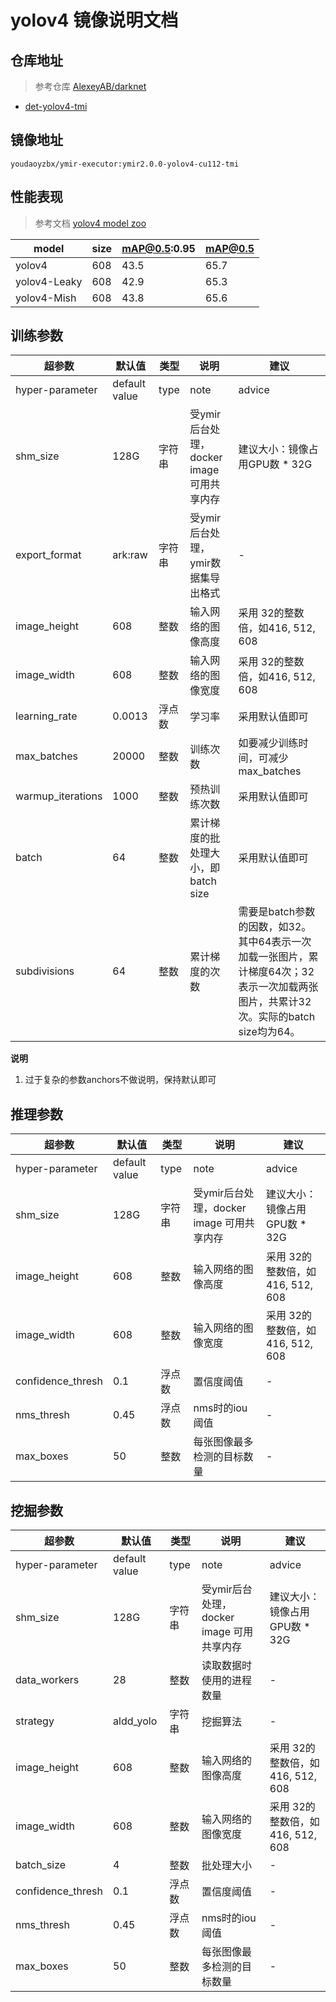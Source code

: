 # yolov4 镜像说明文档

## 仓库地址

> 参考仓库 [AlexeyAB/darknet](https://github.com/AlexeyAB/darknet)
- [det-yolov4-tmi](https://github.com/modelai/ymir-executor-fork/tree/master/det-yolov4-tmi)

## 镜像地址
```
youdaoyzbx/ymir-executor:ymir2.0.0-yolov4-cu112-tmi
```

## 性能表现

> 参考文档 [yolov4 model zoo](https://github.com/AlexeyAB/darknet/wiki/YOLOv4-model-zoo)

| model | size | mAP@0.5:0.95 | mAP@0.5 |
| - | - | - | - |
| yolov4 | 608 | 43.5 | 65.7 |
| yolov4-Leaky | 608 | 42.9 | 65.3 |
| yolov4-Mish | 608 | 43.8 | 65.6 |

## 训练参数

| 超参数 | 默认值 | 类型 | 说明 | 建议 |
| - | - | - | - | - |
| hyper-parameter | default value | type | note | advice |
| shm_size | 128G | 字符串| 受ymir后台处理，docker image 可用共享内存 | 建议大小：镜像占用GPU数 * 32G |
| export_format | ark:raw | 字符串| 受ymir后台处理，ymir数据集导出格式 | - |
| image_height | 608 | 整数 | 输入网络的图像高度 | 采用 32的整数倍，如416, 512, 608 |
| image_width | 608 | 整数 | 输入网络的图像宽度 | 采用 32的整数倍，如416, 512, 608 |
| learning_rate | 0.0013 | 浮点数 | 学习率 | 采用默认值即可 |
| max_batches | 20000 | 整数 | 训练次数 | 如要减少训练时间，可减少max_batches |
| warmup_iterations | 1000 | 整数 | 预热训练次数 | 采用默认值即可 |
| batch | 64 | 整数 | 累计梯度的批处理大小，即batch size | 采用默认值即可 |
| subdivisions | 64 | 整数 | 累计梯度的次数 | 需要是batch参数的因数，如32。其中64表示一次加载一张图片，累计梯度64次；32表示一次加载两张图片，共累计32次。实际的batch size均为64。|

**说明**
1. 过于复杂的参数anchors不做说明，保持默认即可


## 推理参数

| 超参数 | 默认值 | 类型 | 说明 | 建议 |
| - | - | - | - | - |
| hyper-parameter | default value | type | note | advice |
| shm_size | 128G | 字符串| 受ymir后台处理，docker image 可用共享内存 | 建议大小：镜像占用GPU数 * 32G |
| image_height | 608 | 整数 | 输入网络的图像高度 | 采用 32的整数倍，如416, 512, 608 |
| image_width | 608 | 整数 | 输入网络的图像宽度 | 采用 32的整数倍，如416, 512, 608 |
| confidence_thresh | 0.1 | 浮点数 | 置信度阈值 | - |
| nms_thresh | 0.45 | 浮点数 | nms时的iou阈值 | - |
| max_boxes | 50 | 整数 | 每张图像最多检测的目标数量 | - |

## 挖掘参数

| 超参数 | 默认值 | 类型 | 说明 | 建议 |
| - | - | - | - | - |
| hyper-parameter | default value | type | note | advice |
| shm_size | 128G | 字符串| 受ymir后台处理，docker image 可用共享内存 | 建议大小：镜像占用GPU数 * 32G |
| data_workers | 28 | 整数 | 读取数据时使用的进程数量 | - |
| strategy | aldd_yolo | 字符串 | 挖掘算法 | - |
| image_height | 608 | 整数 | 输入网络的图像高度 | 采用 32的整数倍，如416, 512, 608 |
| image_width | 608 | 整数 | 输入网络的图像宽度 | 采用 32的整数倍，如416, 512, 608 |
| batch_size | 4 | 整数 | 批处理大小 | - |
| confidence_thresh | 0.1 | 浮点数 | 置信度阈值 | - |
| nms_thresh | 0.45 | 浮点数 | nms时的iou阈值 | - |
| max_boxes | 50 | 整数 | 每张图像最多检测的目标数量 | - |
